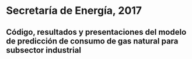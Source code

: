 # Secretaría de Energía, 2017

## Código, resultados y presentaciones del modelo de predicción de consumo de gas natural para subsector industrial
